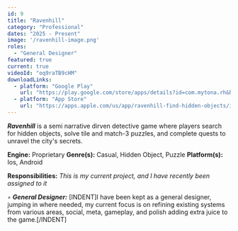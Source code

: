 ```yaml
---
id: 9
title: "Ravenhill"
category: "Professional"
dates: "2025 - Present"
image: '/ravenhill-image.png'
roles: 
  - "General Designer"
featured: true
current: true
videoId: "oq9raTB9cHM"
downloadLinks:
  - platform: "Google Play"
    url: "https://play.google.com/store/apps/details?id=com.mytona.rh&hl=en"
  - platform: "App Store"
    url: "https://apps.apple.com/us/app/ravenhill-find-hidden-objects/id1399339172"
---
```

***Ravenhill*** is a semi narrative dirven detective game where players search for hidden objects, solve tile and match-3 puzzles, and complete quests to unravel the city's secrets.

**Engine:** Proprietary
**Genre(s):** Casual, Hidden Object, Puzzle
**Platform(s):** Ios, Android

**​Responsibilities:**
*This is my current project, and I have recently been assigned to it*

◦ ***General Designer:*** 
[INDENT]I have been kept as a general designer, jumping in where needed, my current focus is on refining existing systems from various areas, social, meta, gameplay, and polish adding extra juice to the game.[/INDENT]